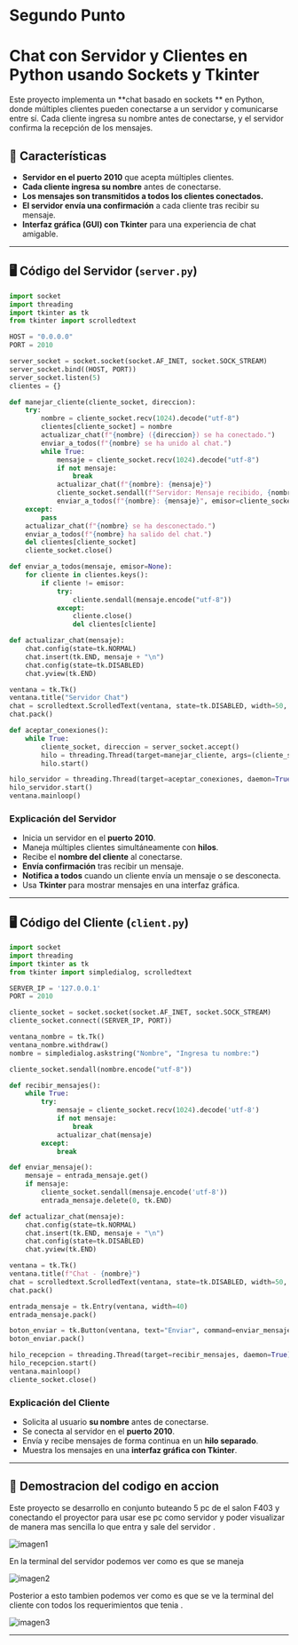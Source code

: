# Segundo Punto 

# Chat con Servidor y Clientes en Python usando Sockets y Tkinter

Este proyecto implementa un **chat basado en sockets ** en Python, donde múltiples clientes pueden conectarse a un servidor y comunicarse entre sí. Cada cliente ingresa su nombre antes de conectarse, y el servidor confirma la recepción de los mensajes.

## 📌 Características
- **Servidor en el puerto 2010** que acepta múltiples clientes.
- **Cada cliente ingresa su nombre** antes de conectarse.
- **Los mensajes son transmitidos a todos los clientes conectados.**
- **El servidor envía una confirmación** a cada cliente tras recibir su mensaje.
- **Interfaz gráfica (GUI) con Tkinter** para una experiencia de chat amigable.

---


## 🖥️ Código del Servidor (`server.py`)
```python
import socket
import threading
import tkinter as tk
from tkinter import scrolledtext

HOST = "0.0.0.0"
PORT = 2010

server_socket = socket.socket(socket.AF_INET, socket.SOCK_STREAM)
server_socket.bind((HOST, PORT))
server_socket.listen(5)
clientes = {}

def manejar_cliente(cliente_socket, direccion):
    try:
        nombre = cliente_socket.recv(1024).decode("utf-8")
        clientes[cliente_socket] = nombre
        actualizar_chat(f"{nombre} ({direccion}) se ha conectado.")
        enviar_a_todos(f"{nombre} se ha unido al chat.")
        while True:
            mensaje = cliente_socket.recv(1024).decode("utf-8")
            if not mensaje:
                break
            actualizar_chat(f"{nombre}: {mensaje}")
            cliente_socket.sendall(f"Servidor: Mensaje recibido, {nombre}.".encode("utf-8"))
            enviar_a_todos(f"{nombre}: {mensaje}", emisor=cliente_socket)
    except:
        pass
    actualizar_chat(f"{nombre} se ha desconectado.")
    enviar_a_todos(f"{nombre} ha salido del chat.")
    del clientes[cliente_socket]
    cliente_socket.close()

def enviar_a_todos(mensaje, emisor=None):
    for cliente in clientes.keys():
        if cliente != emisor:
            try:
                cliente.sendall(mensaje.encode("utf-8"))
            except:
                cliente.close()
                del clientes[cliente]

def actualizar_chat(mensaje):
    chat.config(state=tk.NORMAL)
    chat.insert(tk.END, mensaje + "\n")
    chat.config(state=tk.DISABLED)
    chat.yview(tk.END)

ventana = tk.Tk()
ventana.title("Servidor Chat")
chat = scrolledtext.ScrolledText(ventana, state=tk.DISABLED, width=50, height=20)
chat.pack()

def aceptar_conexiones():
    while True:
        cliente_socket, direccion = server_socket.accept()
        hilo = threading.Thread(target=manejar_cliente, args=(cliente_socket, direccion))
        hilo.start()

hilo_servidor = threading.Thread(target=aceptar_conexiones, daemon=True)
hilo_servidor.start()
ventana.mainloop()
```

### **Explicación del Servidor**
- Inicia un servidor en el **puerto 2010**.
- Maneja múltiples clientes simultáneamente con **hilos**.
- Recibe el **nombre del cliente** al conectarse.
- **Envía confirmación** tras recibir un mensaje.
- **Notifica a todos** cuando un cliente envía un mensaje o se desconecta.
- Usa **Tkinter** para mostrar mensajes en una interfaz gráfica.

---

## 🖥️ Código del Cliente (`client.py`)
```python
import socket
import threading
import tkinter as tk
from tkinter import simpledialog, scrolledtext

SERVER_IP = '127.0.0.1'
PORT = 2010

cliente_socket = socket.socket(socket.AF_INET, socket.SOCK_STREAM)
cliente_socket.connect((SERVER_IP, PORT))

ventana_nombre = tk.Tk()
ventana_nombre.withdraw()
nombre = simpledialog.askstring("Nombre", "Ingresa tu nombre:")

cliente_socket.sendall(nombre.encode("utf-8"))

def recibir_mensajes():
    while True:
        try:
            mensaje = cliente_socket.recv(1024).decode('utf-8')
            if not mensaje:
                break
            actualizar_chat(mensaje)
        except:
            break

def enviar_mensaje():
    mensaje = entrada_mensaje.get()
    if mensaje:
        cliente_socket.sendall(mensaje.encode('utf-8'))
        entrada_mensaje.delete(0, tk.END)

def actualizar_chat(mensaje):
    chat.config(state=tk.NORMAL)
    chat.insert(tk.END, mensaje + "\n")
    chat.config(state=tk.DISABLED)
    chat.yview(tk.END)

ventana = tk.Tk()
ventana.title(f"Chat - {nombre}")
chat = scrolledtext.ScrolledText(ventana, state=tk.DISABLED, width=50, height=20)
chat.pack()

entrada_mensaje = tk.Entry(ventana, width=40)
entrada_mensaje.pack()

boton_enviar = tk.Button(ventana, text="Enviar", command=enviar_mensaje)
boton_enviar.pack()

hilo_recepcion = threading.Thread(target=recibir_mensajes, daemon=True)
hilo_recepcion.start()
ventana.mainloop()
cliente_socket.close()
```

### **Explicación del Cliente**
- Solicita al usuario **su nombre** antes de conectarse.
- Se conecta al servidor en el **puerto 2010**.
- Envía y recibe mensajes de forma continua en un **hilo separado**.
- Muestra los mensajes en una **interfaz gráfica con Tkinter**.

---

## 📜 Demostracion del codigo en accion 

Este proyecto se desarrollo en conjunto buteando 5 pc de el salon F403 y conectando el proyector para usar ese pc como servidor y poder visualizar de manera mas sencilla lo que entra y sale del servidor .

![imagen1](src/Salon1.jpeg)

En la terminal del servidor podemos ver como es que se maneja 
 
![imagen2](src/SerTermi.jpeg)


Posterior a esto tambien podemos ver como es que se ve la terminal del cliente con todos los requerimientos que tenia .

![imagen3](src/CliTermi.jpeg)

---

